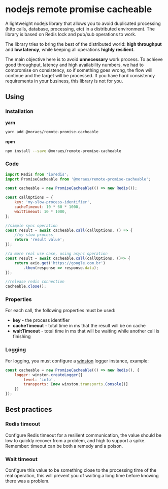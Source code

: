 # nodejs remote promise cacheable

A lightweight nodejs library that allows you to avoid duplicated processing (http calls, database, processing, etc) in a distributed environment. The library is based on Redis lock and pub/sub operations to work.

The library tries to bring the best of the distributed world: **high throughput** and **low latency**, while keeping all operations **highly resilient**.

The main objective here is to avoid **unnecessary** work process. To achieve good throughput, latency and high availability numbers, we had to compromise on consistency, so if something goes wrong, the flow will continue and the target will be processed. If you have hard consistency requirements in your business, this library is not for you.

## Using

### Installation

**yarn**

```.sh
yarn add @moraes/remote-promise-cacheable
```

**npm**

```.sh
npm install --save @moraes/remote-promise-cacheable
```

### Code

```.js
import Redis from 'ioredis';
import PromiseCacheable from '@moraes/remote-promise-cacheable';

const cacheable = new PromiseCacheable(() => new Redis());

const callOptions = {
    key: 'my-slow-process-identifier',
    cacheTimeout: 10 * 60 * 1000,
    waitTimeout: 10 * 1000,
};

//simple sync operation
const result = await cacheable.call(callOptions, () => {
    //my slow process
    return 'result value';
});

//a more real use case, using async operation
const result = await cacheable.call(callOptions, ()=> {
    return axio.get('https://google.com.br')
        .then(response => response.data);
});

//release redis connection
cacheable.close();
```

### Properties

For each call, the following properties must be used:

-   **key** - the process identifier
-   **cacheTimeout** - total time in ms that the result will be on cache
-   **waitTimeout** - total time in ms that will be waiting while another call is finishing

### Logging

For logging, you must configure a [winston](https://www.npmjs.com/package/winston) logger instance, example:

```.js
const cacheable = new PromiseCacheable(() => new Redis(), {
    logger: winston.createLogger({
        level: 'info',
        transports: [new winston.transports.Console()]
    })
});
```

## Best practices

### Redis timeout

Configure Redis timeout for a resilient communication, the value should be low to quickly recover from a problem, and high to support a spike. Remember: timeout can be both a remedy and a poison.

### Wait timeout

Configure this value to be something close to the processing time of the real operation, this will prevent you of waiting a long time before knowing there was a problem.
